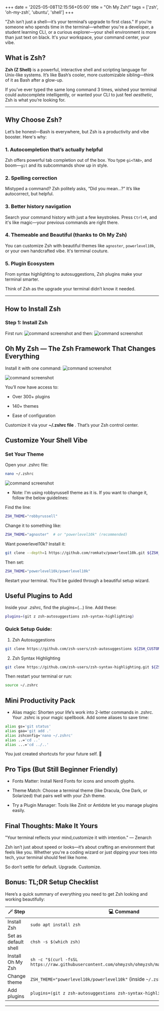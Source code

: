 +++
date = '2025-05-08T12:15:56+05:00'
title = "Oh My Zsh!"
tags = ['zsh', 'oh-my-zsh', 'ubuntu', 'shell']
+++


"Zsh isn’t just a shell—it’s your terminal’s upgrade to first class."
If you're someone who spends time in the terminal—whether you're a developer, a student learning CLI, or a curious explorer—your shell environment is more than just text on black. It's your workspace, your command center, your vibe.

##  What is Zsh?

**Zsh (Z Shell)** is a powerful, interactive shell and scripting language for Unix-like systems. It’s like Bash’s cooler, more customizable sibling—think of it as Bash after a glow-up.

If you’ve ever typed the same long command 3 times, wished your terminal could autocomplete intelligently, or wanted your CLI to just feel *aesthetic*, Zsh is what you’re looking for.

---

##  Why Choose Zsh?

Let’s be honest—Bash is everywhere, but Zsh is a productivity and vibe booster. Here's why:

### 1. **Autocompletion that’s actually helpful**
Zsh offers powerful tab completion out of the box. You type `gi<TAB>`, and boom—`git` and its subcommands show up in style.

### 2. **Spelling correction**
Mistyped a command? Zsh politely asks, “Did you mean…?” It’s like autocorrect, but helpful.

### 3. **Better history navigation**
Search your command history with just a few keystrokes. Press `Ctrl+R`, and it's like magic—your previous commands are right there.

### 4. **Themeable and Beautiful (thanks to Oh My Zsh)**
You can customize Zsh with beautiful themes like `agnoster`, `powerlevel10k`, or your own handcrafted vibe. It's terminal couture.

### 5. **Plugin Ecosystem**
From syntax highlighting to autosuggestions, Zsh plugins make your terminal smarter.

Think of Zsh as the upgrade your terminal didn’t know it needed.

---

##  How to Install Zsh

###  Step 1: Install Zsh

First run:
![command screenshot](/zsh/s1.png)
and then: 
![command screenshot](/zsh/s2.png)

## Oh My Zsh — The Zsh Framework That Changes Everything

Install it with one command:
![command screenshot](/zsh/s3.png)

![command screenshot](/zsh/s3.png)

You’ll now have access to:

- Over 300+ plugins

- 140+ themes

- Ease of configuration

Customize it via your **~/.zshrc file** . That’s your Zsh control center.

## Customize Your Shell Vibe
### Set Your Theme
Open your .zshrc file:

```bash
nano ~/.zshrc
```
![command screenshot](/zsh/s3.png)

- Note: I'm using robbyrussell theme as it is. If you want to change it, follow the below guidelines:

Find the line:

```bash
ZSH_THEME="robbyrussell"
```
Change it to something like:

```bash
ZSH_THEME="agnoster"  # or "powerlevel10k" (recommended)
```

Want powerlevel10k?
Install it:

```bash
git clone --depth=1 https://github.com/romkatv/powerlevel10k.git ${ZSH_CUSTOM:-$HOME/.oh-my-zsh/custom}/themes/powerlevel10k
```
Then set:

```bash
ZSH_THEME="powerlevel10k/powerlevel10k"
```

Restart your terminal. You'll be guided through a beautiful setup wizard.


## Useful Plugins to Add
Inside your .zshrc, find the plugins=(...) line. Add these:

```bash
plugins=(git z zsh-autosuggestions zsh-syntax-highlighting)
```

### Quick Setup Guide:

1. Zsh Autosuggestions
```bash
git clone https://github.com/zsh-users/zsh-autosuggestions ${ZSH_CUSTOM:-~/.oh-my-zsh/custom}/plugins/zsh-autosuggestions
```
2. Zsh Syntax Highlighting
```bash
git clone https://github.com/zsh-users/zsh-syntax-highlighting.git ${ZSH_CUSTOM:-~/.oh-my-zsh/custom}/plugins/zsh-syntax-highlighting
```
Then restart your terminal or run:

```bash
source ~/.zshrc
```

## Mini Productivity Pack
- Alias magic: Shorten your life’s work into 2-letter commands in .zshrc.
Your .zshrc is your magic spellbook. Add some aliases to save time:

```bash
alias gs='git status'
alias gaa='git add .'
alias zshconfig='nano ~/.zshrc'
alias ..='cd ..'
alias ...='cd ../..'
```
You just created shortcuts for your future self. 💫

## Pro Tips (But Still Beginner Friendly)
- Fonts Matter: Install Nerd Fonts for icons and smooth glyphs.

- Theme Match: Choose a terminal theme (like Dracula, One Dark, or Solarized) that pairs well with your Zsh theme.

- Try a Plugin Manager: Tools like Zinit or Antidote let you manage plugins easily.

## Final Thoughts: Make It Yours
"Your terminal reflects your mind,customize it with intention."
— Zenarch

Zsh isn’t just about speed or looks—it’s about crafting an environment that feels like you. Whether you're a coding wizard or just dipping your toes into tech, your terminal should feel like home.

So don’t settle for default. Upgrade. Customize. 

## Bonus: TL;DR Setup Checklist

Here’s a quick summary of everything you need to get Zsh looking and working beautifully:

| 🪄 Step             | 💻 Command                                                                 |
|---------------------|----------------------------------------------------------------------------|
| Install Zsh         | `sudo apt install zsh`                                                     |
| Set as default shell| `chsh -s $(which zsh)`                                                     |
| Install Oh My Zsh   | `sh -c "$(curl -fsSL https://raw.githubusercontent.com/ohmyzsh/ohmyzsh/master/tools/install.sh)"` |
| Change theme        | `ZSH_THEME="powerlevel10k/powerlevel10k"` (inside `~/.zshrc`)             |
| Add plugins         | `plugins=(git z zsh-autosuggestions zsh-syntax-highlighting)`             |

---